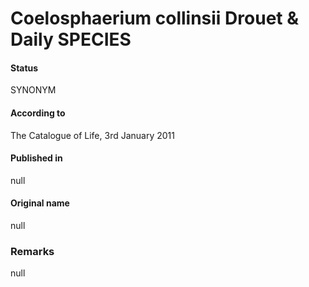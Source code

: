 Coelosphaerium collinsii Drouet & Daily SPECIES
=======

#### Status
SYNONYM

#### According to
The Catalogue of Life, 3rd January 2011

#### Published in
null

#### Original name
null

### Remarks
null